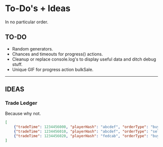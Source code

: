 # To-Do's + Ideas

In no particular order.




## TO-DO

- Random generators.
- Chances and timeouts for progress() actions.
- Cleanup or replace console.log's to display useful data and ditch debug stuff.
- Unique GIF for progress action bulkSale.

---




## IDEAS

### Trade Ledger

Because why not.

```json
[
    {"tradeTime": 1234456000, "playerHash": "abcdef", "orderType": "buy",  "cashAmount": 7,  "recordArtist": "Artist1", "recordTitle": "Record2", "recordFormat": "Cassette" },
    {"tradeTime": 1234456010, "playerHash": "abcdef", "orderType": "sell", "cashAmount": 11, "recordArtist": "Artist1", "recordTitle": "Record2", "recordFormat": "Cassette" },
    {"tradeTime": 1234456020, "playerHash": "fedcab", "orderType": "buy",  "cashAmount": 11, "recordArtist": "Artist1", "recordTitle": "Record2", "recordFormat": "Cassette" }
]
```
